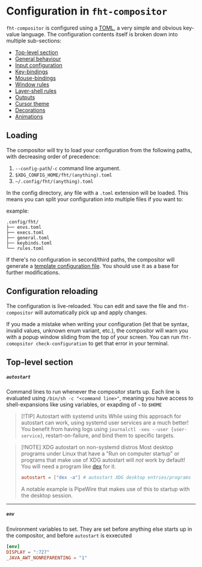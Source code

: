 # Configuration in `fht-compositor`

`fht-compositor` is configured using a [TOML](https://toml.io), a very simple and obvious key-value language. The configuration
contents itself is broken down into multiple sub-sections:

- [Top-level section](#top-level-section)
- [General behaviour](./general)
- [Input configuration](./input)
- [Key-bindings](./keybindings)
- [Mouse-bindings](./mousebindings)
- [Window rules](./window-rules)
- [Layer-shell rules](./layer-rules)
- [Outputs](./outputs)
- [Cursor theme](./cursor)
- [Decorations](./decorations)
- [Animations](./animations)

## Loading

The compositor will try to load your configuration from the following paths, with decreasing order of precedence:

1. `--config-path`/`-c` command line argument.
2. `$XDG_CONFIG_HOME/fht/(anything).toml`
3. `~/.config/fht/(anything).toml`

In the config directory, any file with a `.toml` extension will be loaded. This means you can split your configuration
into multiple files if you want to:

example:
```
.config/fht/
├── envs.toml
├── execs.toml
├── general.toml
├── keybinds.toml
└── rules.toml
```

If there's no configuration in second/third paths, the compositor will generate a
[template configuration file](https://github.com/nferhat/fht-compositor/blob/main/res/compositor.toml). You should
use it as a base for further modifications.

## Configuration reloading

The configuration is live-reloaded. You can edit and save the file and `fht-compositor` will automatically pick up and
apply changes.

If you made a mistake when writing your configuration (let that be syntax, invalid values, unknown enum variant, etc.), the
compositor will warn you with a popup window sliding from the top of your screen. You can run `fht-comopsitor check-configuration`
to get that error in your terminal.


## Top-level section

##### `autostart`

Command lines to run whenever the compositor starts up. Each line is evaluated using `/bin/sh -c "<command line>"`, meaning you have
access to shell-expansions like using variables, or exapding of `~` to `$HOME`

> [!TIP] Autostart with systemd units
> While using this approach for autostart can work, using systemd user services are a much better! You benefit from having
> logs using `journalctl -xeu --user {user-service}`, restart-on-failure, and bind them to specific targets.

> [!NOTE] XDG autostart on non-systemd distros
> Most desktop programs under Linux that have a "Run on computer startup" or programs that make use of XDG autostart will *not*
> work by default! You will need a program like [dex](https://github.com/jceb/dex) for it.
>
> ```toml
> autostart = ["dex -a"] # autostart XDG desktop entries/programs
> ```
>
> A notable example is PipeWire that makes use of this to startup with the desktop session.

---

##### `env`

Environment variables to set. They are set before anything else starts up in the compositor, and before `autostart` is exxecuted

```toml
[env]
DISPLAY = ":727"
_JAVA_AWT_NONREPARENTING = "1"
```

